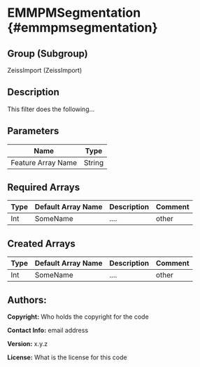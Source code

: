 EMMPMSegmentation {#emmpmsegmentation}
=====

## Group (Subgroup) ##
ZeissImport (ZeissImport)


## Description ##
This filter does the following...

## Parameters ##
| Name             | Type |
|------------------|------|
| Feature Array Name | String |

## Required Arrays ##

| Type | Default Array Name | Description | Comment |
|------|--------------------|-------------|---------|
| Int  | SomeName           | ....        | other   |


## Created Arrays ##

| Type | Default Array Name | Description | Comment |
|------|--------------------|-------------|---------|
| Int  | SomeName           | ....        | other   |



## Authors: ##

**Copyright:** Who holds the copyright for the code

**Contact Info:** email address

**Version:** x.y.z

**License:**  What is the license for this code


